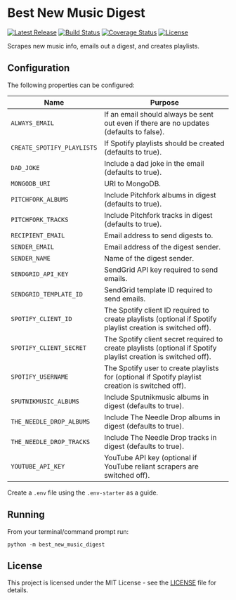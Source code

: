 # Best New Music Digest

[![Latest Release](https://img.shields.io/github/release/vanillaSlice/best-new-music-digest.svg)](https://github.com/vanillaSlice/best-new-music-digest/releases/latest)
[![Build Status](https://img.shields.io/github/workflow/status/vanillaSlice/best-new-music-digest/Continuous%20Integration/master)](https://github.com/vanillaSlice/best-new-music-digest/actions?query=workflow%3A%22Continuous+Integration%22+branch%3Amaster)
[![Coverage Status](https://img.shields.io/coveralls/github/vanillaSlice/best-new-music-digest/master.svg)](https://coveralls.io/github/vanillaSlice/best-new-music-digest?branch=master)
[![License](https://img.shields.io/github/license/vanillaSlice/best-new-music-digest.svg)](LICENSE)

Scrapes new music info, emails out a digest, and creates playlists.

## Configuration

The following properties can be configured:

| Name                       | Purpose                                                                                                         |
| -------------------------- | --------------------------------------------------------------------------------------------------------------- |
| `ALWAYS_EMAIL`             | If an email should always be sent out even if there are no updates (defaults to false).                         |
| `CREATE_SPOTIFY_PLAYLISTS` | If Spotify playlists should be created (defaults to true).                                                      |
| `DAD_JOKE`                 | Include a dad joke in the email (defaults to true).                                                             |
| `MONGODB_URI`              | URI to MongoDB.                                                                                                 |
| `PITCHFORK_ALBUMS`         | Include Pitchfork albums in digest (defaults to true).                                                          |
| `PITCHFORK_TRACKS`         | Include Pitchfork tracks in digest (defaults to true).                                                          |
| `RECIPIENT_EMAIL`          | Email address to send digests to.                                                                               |
| `SENDER_EMAIL`             | Email address of the digest sender.                                                                             |
| `SENDER_NAME`              | Name of the digest sender.                                                                                      |
| `SENDGRID_API_KEY`         | SendGrid API key required to send emails.                                                                       |
| `SENDGRID_TEMPLATE_ID`     | SendGrid template ID required to send emails.                                                                   |
| `SPOTIFY_CLIENT_ID`        | The Spotify client ID required to create playlists (optional if Spotify playlist creation is switched off).     |
| `SPOTIFY_CLIENT_SECRET`    | The Spotify client secret required to create playlists (optional if Spotify playlist creation is switched off). |
| `SPOTIFY_USERNAME`         | The Spotify user to create playlists for (optional if Spotify playlist creation is switched off).               |
| `SPUTNIKMUSIC_ALBUMS`      | Include Sputnikmusic albums in digest (defaults to true).                                                       |
| `THE_NEEDLE_DROP_ALBUMS`   | Include The Needle Drop albums in digest (defaults to true).                                                    |
| `THE_NEEDLE_DROP_TRACKS`   | Include The Needle Drop tracks in digest (defaults to true).                                                    |
| `YOUTUBE_API_KEY`          | YouTube API key (optional if YouTube reliant scrapers are switched off).                                        |

Create a `.env` file using the `.env-starter` as a guide.

## Running

From your terminal/command prompt run:

```
python -m best_new_music_digest
```

## License

This project is licensed under the MIT License - see the [LICENSE](LICENSE) file for details.
